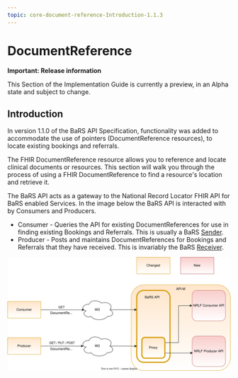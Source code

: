 ```yaml
---
topic: core-document-reference-Introduction-1.1.3
---
```


# DocumentReference

<div markdown="span" class="alert alert-warning" role="alert"><i class="fa fa-warning"></i><b> Important:  Release information</b>
<p>This Section of the Implementation Guide is currently a preview, in an Alpha state and subject to change.</p>
</div>

## Introduction

In version 1.1.0 of the BaRS API Specification, functionality was added to accommodate the use of pointers (DocumentReference resources), to locate existing bookings and referrals.

The FHIR DocumentReference resource allows you to reference and locate clinical documents or resources. This section will walk you through the process of using a FHIR DocumentReference to find a resource's location and retrieve it.

The BaRS API acts as a gateway to the National Record Locator FHIR API for BaRS enabled Services. In the image below the BaRS API is interacted with by Consumers and Producers.
* Consumer - Queries the API for existing DocumentReferences for use in finding existing Bookings and Referrals. This is usually a BaRS [Sender](https://simplifier.net/guide/nhsbookingandreferralstandard/Home/Design/BaRS-Core?version=current#Core-functionality-requirements).
* Producer - Posts and maintains DocumentReferences for Bookings and Referrals that they have received. This is invariably the BaRS [Receiver](https://simplifier.net/guide/nhsbookingandreferralstandard/Home/Design/BaRS-Core?version=current#Core-functionality-requirements).

<img src="https://raw.githubusercontent.com/NHSDigital/booking-and-referral-media/master/src/images/DocumentReference/NRLF Via BaRS-1.1.0.svg" width="1200"></img>
